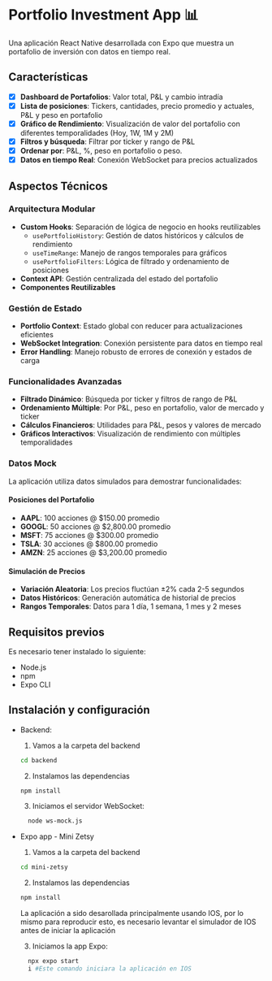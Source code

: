 # Portfolio Investment App 📊

Una aplicación React Native desarrollada con Expo que muestra un portafolio de inversión con datos en tiempo real.


## Características

- [X] **Dashboard de Portafolios**: Valor total, P&L y cambio intradía
- [X] **Lista de posiciones**: Tickers, cantidades, precio promedio y actuales, P&L y peso en portafolio
- [X] **Gráfico de Rendimiento**: Visualización de valor del portafolio con diferentes temporalidades (Hoy, 1W, 1M y 2M)
- [X] **Filtros y búsqueda**: Filtrar por ticker y rango de P&L
- [X] **Ordenar por**: P&L, %, peso en portafolio o peso.
- [X] **Datos en tiempo Real**: Conexión WebSocket para precios actualizados

## Aspectos Técnicos

### Arquitectura Modular
- **Custom Hooks**: Separación de lógica de negocio en hooks reutilizables
  - `usePortfolioHistory`: Gestión de datos históricos y cálculos de rendimiento
  - `useTimeRange`: Manejo de rangos temporales para gráficos
  - `usePortfolioFilters`: Lógica de filtrado y ordenamiento de posiciones
- **Context API**: Gestión centralizada del estado del portafolio
- **Componentes Reutilizables**

### Gestión de Estado
- **Portfolio Context**: Estado global con reducer para actualizaciones eficientes
- **WebSocket Integration**: Conexión persistente para datos en tiempo real
- **Error Handling**: Manejo robusto de errores de conexión y estados de carga

### Funcionalidades Avanzadas
- **Filtrado Dinámico**: Búsqueda por ticker y filtros de rango de P&L
- **Ordenamiento Múltiple**: Por P&L, peso en portafolio, valor de mercado y ticker
- **Cálculos Financieros**: Utilidades para P&L, pesos y valores de mercado
- **Gráficos Interactivos**: Visualización de rendimiento con múltiples temporalidades

### Datos Mock

La aplicación utiliza datos simulados para demostrar funcionalidades:

#### Posiciones del Portafolio
- **AAPL**: 100 acciones @ $150.00 promedio
- **GOOGL**: 50 acciones @ $2,800.00 promedio 
- **MSFT**: 75 acciones @ $300.00 promedio
- **TSLA**: 30 acciones @ $800.00 promedio
- **AMZN**: 25 acciones @ $3,200.00 promedio

#### Simulación de Precios
- **Variación Aleatoria**: Los precios fluctúan ±2% cada 2-5 segundos
- **Datos Históricos**: Generación automática de historial de precios
- **Rangos Temporales**: Datos para 1 día, 1 semana, 1 mes y 2 meses

## Requisitos previos

Es necesario tener instalado lo siguiente:
- Node.js
- npm
- Expo CLI

## Instalación y configuración

- Backend:
  1. Vamos a la carpeta del backend
  ```bash
  cd backend
  ```

  2. Instalamos las dependencias
  ```bash
  npm install
  ```

  3. Iniciamos el servidor WebSocket:
  ```bash
    node ws-mock.js
  ```

- Expo app - Mini Zetsy
  1. Vamos a la carpeta del backend
  ```bash
  cd mini-zetsy
  ```

  2. Instalamos las dependencias
  ```bash
  npm install
  ```

  La aplicación a sido desarollada principalmente usando IOS, por lo mismo para reproducir esto, es necesario levantar el simulador de IOS antes de iniciar la aplicación

  3. Iniciamos la app Expo:
  ```bash
    npx expo start
    i #Este comando iniciara la aplicación en IOS
  ```
